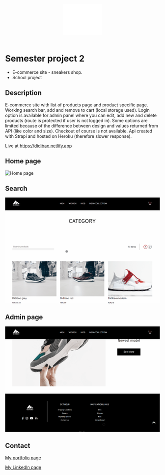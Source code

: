 
<div align="center">
  <img alt="logo" src="assets/images/logo.png"/>
</div>

<br>

<h1>Semester project 2</h1> 

- E-commerce site - sneakers shop.
- School project

## Description

E-commerce site with list of products page and product specific page. Working search bar, add and remove to cart (local storage used).
Login option is available for admin panel where you can edit, add new and delete products (route is protected if user is not logged in).
Some options are limited because of the difference between design and values returned from API (like color and size).
Checkout of course is not available.
Api created with Strapi and hosted on Heroku (therefore slower response). 

Live at https://didibao.netlify.app

## Home page

![Home page](assets/didibao-home.gif) 

## Search

![Search](assets/didibao-search.gif) 

## Admin page

![Admin page](assets/didibao-admin.gif) 


## Contact

[My portfolio page](https://bockey.one/)

[My LinkedIn page](https://www.linkedin.com/in/boris-gudelj-a535091b4/)


